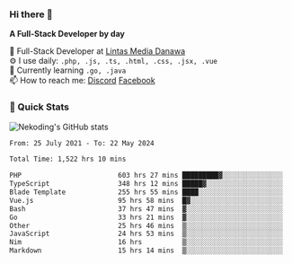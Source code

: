 ### Hi there 👋

**A Full-Stack Developer by day**

🔭 Full-Stack Developer at [Lintas Media Danawa](https://www.lintasmediadanawa.com/)  
⚙️ I use daily: `.php, .js, .ts, .html, .css, .jsx, .vue`  
🌱 Currently learning `.go, .java`  
📫 How to reach me: [Discord](https://discordapp.com/users/984448732999327766)  [Facebook](https://fb.me/tyvandi)  

### 🚀 Quick Stats  

![Nekoding's GitHub stats](https://github-readme-stats.vercel.app/api?username=nekoding&show_icons=true)

<!--START_SECTION:waka-->

```txt
From: 25 July 2021 - To: 22 May 2024

Total Time: 1,522 hrs 10 mins

PHP                        603 hrs 27 mins █████████▓░░░░░░░░░░░░░░░   38.98 %
TypeScript                 348 hrs 12 mins █████▓░░░░░░░░░░░░░░░░░░░   22.49 %
Blade Template             255 hrs 55 mins ████░░░░░░░░░░░░░░░░░░░░░   16.53 %
Vue.js                     95 hrs 58 mins  █▓░░░░░░░░░░░░░░░░░░░░░░░   06.20 %
Bash                       37 hrs 47 mins  ▓░░░░░░░░░░░░░░░░░░░░░░░░   02.44 %
Go                         33 hrs 21 mins  ▓░░░░░░░░░░░░░░░░░░░░░░░░   02.15 %
Other                      25 hrs 46 mins  ▒░░░░░░░░░░░░░░░░░░░░░░░░   01.66 %
JavaScript                 24 hrs 53 mins  ▒░░░░░░░░░░░░░░░░░░░░░░░░   01.61 %
Nim                        16 hrs          ▒░░░░░░░░░░░░░░░░░░░░░░░░   01.03 %
Markdown                   15 hrs 14 mins  ▒░░░░░░░░░░░░░░░░░░░░░░░░   00.98 %
```

<!--END_SECTION:waka-->

<!--
**nekoding/nekoding** is a ✨ _special_ ✨ repository because its `README.md` (this file) appears on your GitHub profile.

Here are some ideas to get you started:

- 🔭 I’m currently working on ...
- 🌱 I’m currently learning ...
- 👯 I’m looking to collaborate on ...
- 🤔 I’m looking for help with ...
- 💬 Ask me about ...
- 📫 How to reach me: ...
- 😄 Pronouns: ...
- ⚡ Fun fact: ...
-->
